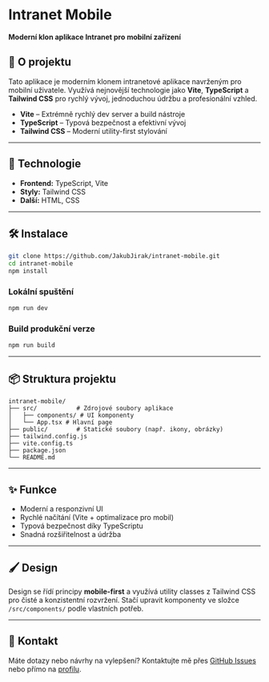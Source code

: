 # Intranet Mobile

**Moderní klon aplikace Intranet pro mobilní zařízení**

## 📱 O projektu

Tato aplikace je moderním klonem intranetové aplikace navrženým pro mobilní uživatele. Využívá nejnovější technologie jako **Vite**, **TypeScript** a **Tailwind CSS** pro rychlý vývoj, jednoduchou údržbu a profesionální vzhled.

- **Vite** – Extrémně rychlý dev server a build nástroje
- **TypeScript** – Typová bezpečnost a efektivní vývoj
- **Tailwind CSS** – Moderní utility-first stylování

---

## 🚀 Technologie

- **Frontend:** TypeScript, Vite
- **Styly:** Tailwind CSS
- **Další:** HTML, CSS

---

## 🛠️ Instalace

```bash
git clone https://github.com/JakubJirak/intranet-mobile.git
cd intranet-mobile
npm install
```

### Lokální spuštění

```bash
npm run dev
```

### Build produkční verze

```bash
npm run build
```

---

## 📦 Struktura projektu

```
intranet-mobile/
├── src/           # Zdrojové soubory aplikace
│   ├── components/ # UI komponenty
│   └── App.tsx # Hlavní page
├── public/        # Statické soubory (např. ikony, obrázky)
├── tailwind.config.js
├── vite.config.ts
├── package.json
└── README.md
```

---

## ✨ Funkce

- Moderní a responzivní UI
- Rychlé načítání (Vite + optimalizace pro mobil)
- Typová bezpečnost díky TypeScriptu
- Snadná rozšiřitelnost a údržba

---

## 🖌️ Design

Design se řídí principy **mobile-first** a využívá utility classes z Tailwind CSS pro čisté a konzistentní rozvržení. Stačí upravit komponenty ve složce `/src/components/` podle vlastních potřeb.

---

## 💬 Kontakt

Máte dotazy nebo návrhy na vylepšení? Kontaktujte mě přes [GitHub Issues](https://github.com/JakubJirak/intranet-mobile/issues) nebo přímo na [profilu](https://github.com/JakubJirak).
